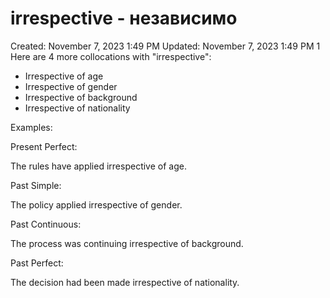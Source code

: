 # irrespective - независимо

Created: November 7, 2023 1:49 PM
Updated: November 7, 2023 1:49 PM
1
Here are 4 more collocations with "irrespective":

- Irrespective of age
- Irrespective of gender
- Irrespective of background
- Irrespective of nationality

Examples:

Present Perfect:

The rules have applied irrespective of age.

Past Simple:

The policy applied irrespective of gender.

Past Continuous:

The process was continuing irrespective of background.

Past Perfect:

The decision had been made irrespective of nationality.
